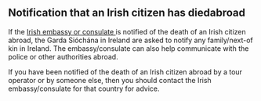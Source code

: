 ##  Notification that an Irish citizen has diedabroad

If the [ Irish embassy or consulate
](https://www.ireland.ie/en/dfa/embassies/) is notified of the death of an
Irish citizen abroad, the Garda Sióchána in Ireland are asked to notify any
family/next-of kin in Ireland. The embassy/consulate can also help communicate
with the police or other authorities abroad.

If you have been notified of the death of an Irish citizen abroad by a tour
operator or by someone else, then you should contact the Irish
embassy/consulate for that country for advice.
